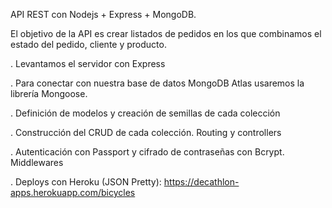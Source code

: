 API REST con Nodejs + Express + MongoDB.

El objetivo de la API es crear listados de pedidos en los que combinamos el estado del pedido, cliente y producto. 

  . Levantamos el servidor con Express

  . Para conectar con nuestra base de datos MongoDB Atlas usaremos la librería Mongoose.
	
  . Definición de modelos y creación de semillas de cada colección
	
  . Construcción del CRUD de cada colección. Routing y controllers
	
  . Autenticación con Passport y cifrado de contraseñas con Bcrypt. Middlewares
  
  . Deploys con Heroku (JSON Pretty): https://decathlon-apps.herokuapp.com/bicycles

